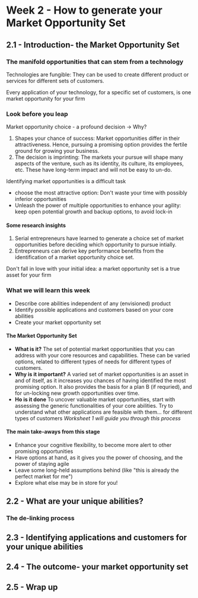 # Week 2 - How to generate your Market Opportunity Set

## 2.1 - Introduction- the Market Opportunity Set

### The manifold opportunities that can stem from a technology
Technologies are fungible: They can be used to create different product or services for different sets of customers.

Every application of your technology, for a specific set of customers, is one market opportunity for your firm

### Look before you leap
Market opportunity choice - a profound decision -> Why?
1. Shapes your chance of success: Market opportunities differ in their attractiveness. Hence, pursuing a promising option provides the fertile ground for growing your business.
2. The decision is imprinting: The markets your pursue will shape many aspects of the venture, such as its identity, its culture, its employees, etc. These have long-term impact and will not be easy to un-do.

Identifying market opportunities is a difficult task
- choose the most attractive option: Don't waste your time with possibly inferior opportunities
- Unleash the power of multiple opportunities to enhance your agility: keep open potential growth and backup options, to avoid lock-in

#### Some research insights
1. Serial entrepreneurs have learned to generate a choice set of market opportunities before deciding which opportunity to pursue intially.
2. Entrepreneurs can derive key performance benefits from the identification of a market opportunity choice set.

Don't fall in love with your initial idea: a market opportunity set is a true asset for your firm

### What we will learn this week
- Describe core abilities independent of any (envisioned) product
- Identify possible applications and customers based on your core abilities
- Create your market opportunity set

#### The Market Opportunity Set
- **What is it?** The set of potential market opportunities that you can address with your core resources and capabilities.
These can be varied options, related to different types of needs for different types of customers.
- **Why is it important?** A varied set of market opportunities is an asset in and of itself, as it increases you chances of having identified the most promising option. It also provides the basis for a plan B (if requried), and for un-locking new growth opportunities over time.
- **Ho is it done** To uncover valuable market opportunities, start with assessing the generic functionalities of your core abilities. Try to understand what other applications are feasible with them... for different types of customers
*Worksheet 1 will guide you through this process*

#### The main take-aways from this stage
- Enhance your cognitive flexibility, to become more alert to other promising opportunities
- Have options at hand, as it gives you the power of choosing, and the power of staying agile
- Leave some long-held assumptions behind (like "this is already the perfect market for me")
- Explore what else may be in store for you!

## 2.2 - What are your unique abilities?
### The de-linking process


## 2.3 - Identifying applications and customers for your unique abilities

## 2.4 - The outcome- your market opportunity set

## 2.5 - Wrap up
